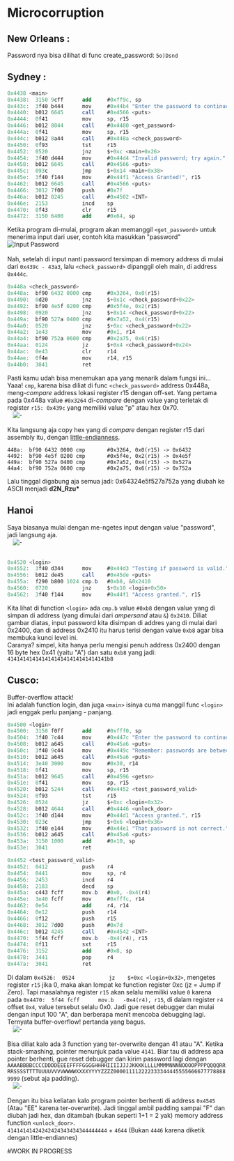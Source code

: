 # Microcorruption

## New Orleans : 
Password nya bisa dilihat di func create_password: `5o)Dsnd`

## Sydney :

```as
0x4438 <main>
0x4438:  3150 9cff      add     #0xff9c, sp
0x443c:  3f40 b444      mov     #0x44b4 "Enter the password to continue.", r15
0x4440:  b012 6645      call    #0x4566 <puts>
0x4444:  0f41           mov     sp, r15
0x4446:  b012 8044      call    #0x4480 <get_password>
0x444a:  0f41           mov     sp, r15
0x444c:  b012 8a44      call    #0x448a <check_password>
0x4450:  0f93           tst     r15
0x4452:  0520           jnz     $+0xc <main+0x26>
0x4454:  3f40 d444      mov     #0x44d4 "Invalid password; try again.", r15
0x4458:  b012 6645      call    #0x4566 <puts>
0x445c:  093c           jmp     $+0x14 <main+0x38>
0x445e:  3f40 f144      mov     #0x44f1 "Access Granted!", r15
0x4462:  b012 6645      call    #0x4566 <puts>
0x4466:  3012 7f00      push    #0x7f
0x446a:  b012 0245      call    #0x4502 <INT>
0x446e:  2153           incd    sp
0x4470:  0f43           clr     r15
0x4472:  3150 6400      add     #0x64, sp
```

Ketika program di-mulai, program akan memanggil `<get_password>` untuk menerima input dari user, contoh kita masukkan "password"<br>
<img src="Sydney1.png" alt="Input Password" style="display: block; margin: auto;"><br>
Nah, setelah di input nanti password tersimpan di memory address di mulai dari `0x439c - 43a3`, lalu `<check_password>` dipanggil oleh main, di address `0x444c`.<br>
```as
0x448a <check_password>
0x448a:  bf90 6432 0000 cmp     #0x3264, 0x0(r15)
0x4490:  0d20           jnz     $+0x1c <check_password+0x22>
0x4492:  bf90 4e5f 0200 cmp     #0x5f4e, 0x2(r15)
0x4498:  0920           jnz     $+0x14 <check_password+0x22>
0x449a:  bf90 527a 0400 cmp     #0x7a52, 0x4(r15)
0x44a0:  0520           jnz     $+0xc <check_password+0x22>
0x44a2:  1e43           mov     #0x1, r14
0x44a4:  bf90 752a 0600 cmp     #0x2a75, 0x6(r15)
0x44aa:  0124           jz      $+0x4 <check_password+0x24>
0x44ac:  0e43           clr     r14
0x44ae:  0f4e           mov     r14, r15
0x44b0:  3041           ret
```
Pasti kamu udah bisa menemukan apa yang menarik dalam fungsi ini... Yaaa! `cmp`, karena bisa diliat di func `<check_password>` address 0x448a, meng-<i>compare</i> address lokasi register r15 dengan off-set. Yang pertama pada 0x448a value `#0x3264` di-<i>compare</i> dengan value yang terletak di register `r15: 0x439c` yang memiliki value "p" atau hex 0x70.<br>
<img src="Sydney3.png" alt="-" style="display: block; margin: auto;scale: 95%"><br>
Kita langsung aja copy hex yang di <i>compare</i> dengan register r15 dari assembly itu, dengan [little-endianness](https://en.wikipedia.org/wiki/Endianness).<br>
```
448a:  bf90 6432 0000 cmp       #0x3264, 0x0(r15) -> 0x6432
4492:  bf90 4e5f 0200 cmp       #0x5f4e, 0x2(r15) -> 0x4e5f
449a:  bf90 527a 0400 cmp       #0x7a52, 0x4(r15) -> 0x527a
44a4:  bf90 752a 0600 cmp       #0x2a75, 0x6(r15) -> 0x752a
```
Lalu tinggal digabung aja semua jadi: 0x64324e5f527a752a yang diubah ke ASCII menjadi <b>d2N_Rzu*</b>

## Hanoi
Saya biasanya mulai dengan me-ngetes input dengan value "password", jadi langsung aja.
<br><img src="Hanoi1.png" alt="-" style="display: block; margin: auto;scale: 95%"><br>

```as
0x4520 <login>
0x4552:  3f40 d344      mov     #0x44d3 "Testing if password is valid.", r15
0x4556:  b012 de45      call    #0x45de <puts>
0x455a:  f290 b800 1024 cmp.b   #0xb8, &0x2410
0x4560:  0720           jnz     $+0x10 <login+0x50>
0x4562:  3f40 f144      mov     #0x44f1 "Access granted.", r15
```
Kita lihat di function `<login>` ada `cmp.b` value `#0xb8` dengan value yang di simpan di address (yang dimulai dari <i>ampersand</i> atau `&`) `0x2410`. Diliat gambar diatas, input password kita disimpan di addres yang di mulai dari 0x2400, dan di address 0x2410 itu harus terisi dengan value `0xb8` agar bisa membuka kunci level ini.<br>
Caranya? simpel, kita hanya perlu mengisi penuh address 0x2400 dengan 16 byte hex 0x41 (yaitu "A") dan satu `0xb8` yang jadi: `41414141414141414141414141414141b8`

## <b>Cusco</b>: <br>
Buffer-overflow attack!<br>
Ini adalah function login, dan juga `<main>` isinya cuma manggil func `<login>` jadi enggak perlu panjang - panjang.

```as
0x4500 <login>
0x4500:  3150 f0ff      add     #0xfff0, sp
0x4504:  3f40 7c44      mov     #0x447c "Enter the password to continue.", r15
0x4508:  b012 a645      call    #0x45a6 <puts>
0x450c:  3f40 9c44      mov     #0x449c "Remember: passwords are between 8 and 16 characters.", r15
0x4510:  b012 a645      call    #0x45a6 <puts>
0x4514:  3e40 3000      mov     #0x30, r14
0x4518:  0f41           mov     sp, r15
0x451a:  b012 9645      call    #0x4596 <getsn>
0x451e:  0f41           mov     sp, r15
0x4520:  b012 5244      call    #0x4452 <test_password_valid>
0x4524:  0f93           tst     r15
0x4526:  0524           jz      $+0xc <login+0x32>
0x4528:  b012 4644      call    #0x4446 <unlock_door>
0x452c:  3f40 d144      mov     #0x44d1 "Access granted.", r15
0x4530:  023c           jmp     $+0x6 <login+0x36>
0x4532:  3f40 e144      mov     #0x44e1 "That password is not correct.", r15
0x4536:  b012 a645      call    #0x45a6 <puts>
0x453a:  3150 1000      add     #0x10, sp
0x453e:  3041           ret
```
```as
0x4452 <test_password_valid>
0x4452:  0412           push    r4
0x4454:  0441           mov     sp, r4
0x4456:  2453           incd    r4
0x4458:  2183           decd    sp
0x445a:  c443 fcff      mov.b   #0x0, -0x4(r4)
0x445e:  3e40 fcff      mov     #0xfffc, r14
0x4462:  0e54           add     r4, r14
0x4464:  0e12           push    r14
0x4466:  0f12           push    r15
0x4468:  3012 7d00      push    #0x7d
0x446c:  b012 4245      call    #0x4542 <INT>
0x4470:  5f44 fcff      mov.b   -0x4(r4), r15
0x4474:  8f11           sxt     r15
0x4476:  3152           add     #0x8, sp
0x4478:  3441           pop     r4
0x447a:  3041           ret
```

Di dalam `0x4526:  0524           jz    $+0xc <login+0x32>`, mengetes register `r15` jika 0, maka akan lompat ke function register 0xc (jz = Jump if Zero). Tapi masalahnya register `r15` akan selalu memiliki value `0` karena pada `0x4470:  5f44 fcff      mov.b   -0x4(r4), r15`, di dalam register `r4` offset `0x4`, value tersebut selalu 0x0. Jadi gue reset debugger dan mulai dengan input 100 "A", dan berberapa menit mencoba debugging lagi. Ternyata buffer-overflow! pertanda yang bagus.<br>
<img src="Cusco1.png" alt="-" style="display: block; margin: auto;scale: 95%"><br>
Bisa diliat kalo ada 3 function yang ter-overwrite dengan 41 atau "A". Ketika stack-smashing, pointer menunjuk pada value `4141`. Biar tau di address apa pointer berhenti, gue reset debugger dan kirim password lagi dengan `AAAABBBBCCCCDDDDEEEEFFFFGGGGHHHHIIIIJJJJKKKKLLLLMMMMNNNNOOOOPPPPQQQQRRRRSSSSTTTTUUUUVVVVWWWWXXXXYYYYZZZZ0000111122223333444455556666777788889999` (sebut aja padding).<br>
<img src="Cusco2.png" alt="-" style="display: block; margin: auto;scale: 95%"><br>
Dengan itu bisa keliatan kalo program pointer berhenti di address `0x4545` (Atau "EE" karena ter-overwrite). Jadi tinggal ambil padding sampai "F" dan diubah jadi hex, dan ditambah (bukan seperti 1+1 = 2 yak) memory address function `<unlock_door>`.<br>
`41414141424242424343434344444444` + `4644` (Bukan `4446` karena diketik dengan little-endiannes)

#WORK IN PROGRESS
